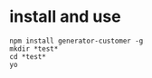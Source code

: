 # install and use

    npm install generator-customer -g  
    mkdir *test*  
    cd *test*  
    yo 

